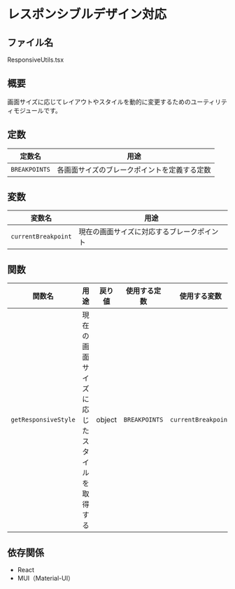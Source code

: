 # レスポンシブルデザイン対応

## ファイル名
ResponsiveUtils.tsx

## 概要
画面サイズに応じてレイアウトやスタイルを動的に変更するためのユーティリティモジュールです。

## 定数
| 定数名 | 用途 |
|--------|------|
| `BREAKPOINTS` | 各画面サイズのブレークポイントを定義する定数 |

## 変数
| 変数名 | 用途 |
|--------|------|
| `currentBreakpoint` | 現在の画面サイズに対応するブレークポイント |

## 関数
| 関数名 | 用途 | 戻り値 | 使用する定数 | 使用する変数 |
|--------|------|--------|--------------|--------------|
| `getResponsiveStyle` | 現在の画面サイズに応じたスタイルを取得する | object | `BREAKPOINTS` | `currentBreakpoint` |

## 依存関係
- React
- MUI（Material-UI）

